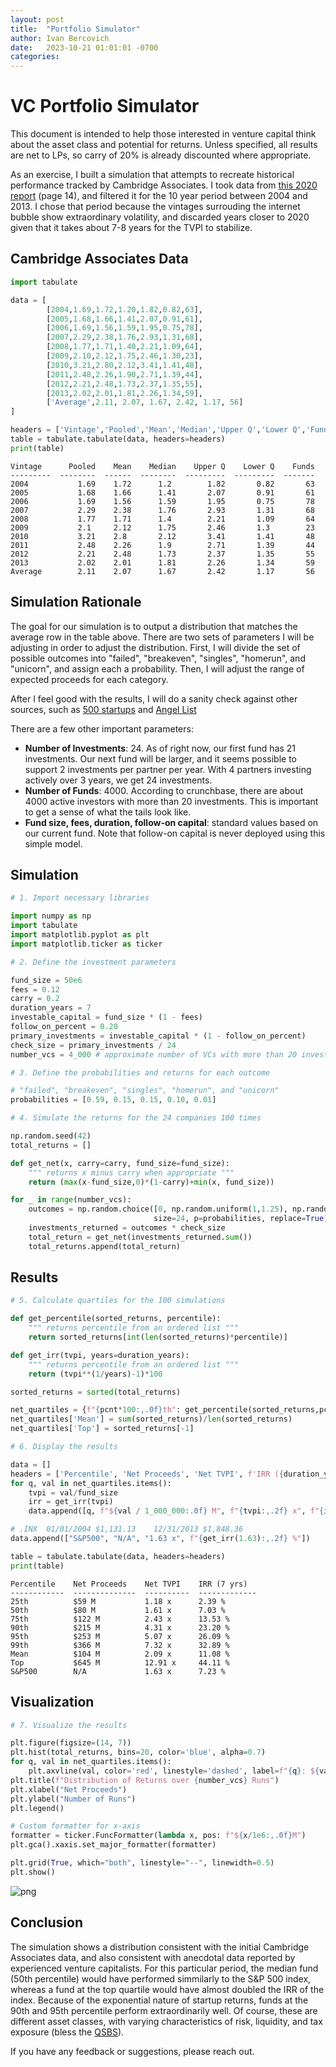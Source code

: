 ```yaml
---
layout: post
title:  "Portfolio Simulator"
author: Ivan Bercovich
date:   2023-10-21 01:01:01 -0700
categories:
---
```


# VC Portfolio Simulator

This document is intended to help those interested in venture capital think about the asset class and potential for returns. Unless specified, all results are net to LPs, so carry of 20% is already discounted where appropriate.

As an exercise, I built a simulation that attempts to recreate historical performance tracked by Cambridge Associates. I took data from [this 2020 report](https://www.cambridgeassociates.com/wp-content/uploads/2020/07/WEB-2020-Q1-USVC-Benchmark-Book.pdf) (page 14), and filtered it for the 10 year period between 2004 and 2013. I chose that period because the vintages surrouding the internet bubble show extraordinary volatility, and discarded years closer to 2020 given that it takes about 7-8 years for the TVPI to stabilize.

## Cambridge Associates Data


```python
import tabulate

data = [
        [2004,1.69,1.72,1.20,1.82,0.82,63],
        [2005,1.68,1.66,1.41,2.07,0.91,61],
        [2006,1.69,1.56,1.59,1.95,0.75,78],
        [2007,2.29,2.38,1.76,2.93,1.31,68],
        [2008,1.77,1.71,1.40,2.21,1.09,64],
        [2009,2.10,2.12,1.75,2.46,1.30,23],
        [2010,3.21,2.80,2.12,3.41,1.41,48],
        [2011,2.48,2.26,1.90,2.71,1.39,44],
        [2012,2.21,2.48,1.73,2.37,1.35,55],
        [2013,2.02,2.01,1.81,2.26,1.34,59],
        ['Average',2.11, 2.07, 1.67, 2.42, 1.17, 56]
]

headers = ['Vintage','Pooled','Mean','Median','Upper Q','Lower Q','Funds']
table = tabulate.tabulate(data, headers=headers)
print(table)


```

    Vintage      Pooled    Mean    Median    Upper Q    Lower Q    Funds
    ---------  --------  ------  --------  ---------  ---------  -------
    2004           1.69    1.72      1.2        1.82       0.82       63
    2005           1.68    1.66      1.41       2.07       0.91       61
    2006           1.69    1.56      1.59       1.95       0.75       78
    2007           2.29    2.38      1.76       2.93       1.31       68
    2008           1.77    1.71      1.4        2.21       1.09       64
    2009           2.1     2.12      1.75       2.46       1.3        23
    2010           3.21    2.8       2.12       3.41       1.41       48
    2011           2.48    2.26      1.9        2.71       1.39       44
    2012           2.21    2.48      1.73       2.37       1.35       55
    2013           2.02    2.01      1.81       2.26       1.34       59
    Average        2.11    2.07      1.67       2.42       1.17       56


## Simulation Rationale

The goal for our simulation is to output a distribution that matches the average row in the table above. There are two sets of parameters I will be adjusting in order to adjust the distribution. First, I will divide the set of possible outcomes into "failed", "breakeven", "singles", "homerun", and "unicorn", and assign each a probability. Then, I will adjust the range of expected proceeds for each category.

After I feel good with the results, I will do a sanity check against other sources, such as [500 startups](https://500hats.com/99-vc-problems-but-a-batch-ain-t-one-why-portfolio-size-matters-for-returns-16cf556d4af0) and [Angel List](https://venture.angellist.com/v/venture/calculator)

There are a few other important parameters:
- **Number of Investments**: 24. As of right now, our first fund has 21 investments. Our next fund will be larger, and it seems possible to support 2 investments per partner per year. With 4 partners investing actively over 3 years, we get 24 investments.
- **Number of Funds**: 4000. According to crunchbase, there are about 4000 active investors with more than 20 investments. This is important to get a sense of what the tails look like.
- **Fund size, fees, duration, follow-on capital**: standard values based on our current fund. Note that follow-on capital is never deployed using this simple model. 


## Simulation


```python
# 1. Import necessary libraries

import numpy as np
import tabulate
import matplotlib.pyplot as plt
import matplotlib.ticker as ticker

# 2. Define the investment parameters

fund_size = 50e6
fees = 0.12
carry = 0.2
duration_years = 7
investable_capital = fund_size * (1 - fees)
follow_on_percent = 0.20
primary_investments = investable_capital * (1 - follow_on_percent)
check_size = primary_investments / 24
number_vcs = 4_000 # approximate number of VCs with more than 20 investments in the USA, according to crunchbase

# 3. Define the probabilities and returns for each outcome

# "failed", "breakeven", "singles", "homerun", and "unicorn"
probabilities = [0.59, 0.15, 0.15, 0.10, 0.01]

# 4. Simulate the returns for the 24 companies 100 times

np.random.seed(42)
total_returns = []

def get_net(x, carry=carry, fund_size=fund_size):
    """ returns x minus carry when appropriate """
    return (max(x-fund_size,0)*(1-carry)+min(x, fund_size))

for _ in range(number_vcs):
    outcomes = np.random.choice([0, np.random.uniform(1,1.25), np.random.uniform(3,8), np.random.uniform(6, 20), np.random.uniform(50, 175)], 
                                size=24, p=probabilities, replace=True)
    investments_returned = outcomes * check_size
    total_return = get_net(investments_returned.sum())
    total_returns.append(total_return)

```

## Results


```python
# 5. Calculate quartiles for the 100 simulations

def get_percentile(sorted_returns, percentile):
    """ returns percentile from an ordered list """
    return sorted_returns[int(len(sorted_returns)*percentile)]

def get_irr(tvpi, years=duration_years):
    """ returns percentile from an ordered list """
    return (tvpi**(1/years)-1)*100

sorted_returns = sorted(total_returns)

net_quartiles = {f"{pcnt*100:,.0f}th": get_percentile(sorted_returns,pcnt) for pcnt in [0.25,0.50,0.75,0.90,0.95,0.99]}
net_quartiles['Mean'] = sum(sorted_returns)/len(sorted_returns)
net_quartiles['Top'] = sorted_returns[-1]

# 6. Display the results

data = []
headers = ['Percentile', 'Net Proceeds', 'Net TVPI', f'IRR ({duration_years} yrs)']
for q, val in net_quartiles.items():
    tvpi = val/fund_size
    irr = get_irr(tvpi)
    data.append([q, f"${val / 1_000_000:.0f} M", f"{tvpi:,.2f} x", f"{irr:.2f} %"])

# .INX	01/01/2004 $1,131.13	12/31/2013 $1,848.36
data.append(["S&P500", "N/A", "1.63 x", f"{get_irr(1.63):,.2f} %"])

table = tabulate.tabulate(data, headers=headers)
print(table)

```

    Percentile    Net Proceeds    Net TVPI    IRR (7 yrs)
    ------------  --------------  ----------  -------------
    25th          $59 M           1.18 x      2.39 %
    50th          $80 M           1.61 x      7.03 %
    75th          $122 M          2.43 x      13.53 %
    90th          $215 M          4.31 x      23.20 %
    95th          $253 M          5.07 x      26.09 %
    99th          $366 M          7.32 x      32.89 %
    Mean          $104 M          2.09 x      11.08 %
    Top           $645 M          12.91 x     44.11 %
    S&P500        N/A             1.63 x      7.23 %


## Visualization


```python
# 7. Visualize the results

plt.figure(figsize=(14, 7))
plt.hist(total_returns, bins=20, color='blue', alpha=0.7)
for q, val in net_quartiles.items():
    plt.axvline(val, color='red', linestyle='dashed', label=f"{q}: ${val/1e6:,.0f}M")
plt.title(f"Distribution of Returns over {number_vcs} Runs")
plt.xlabel("Net Proceeds")
plt.ylabel("Number of Runs")
plt.legend()

# Custom formatter for x-axis
formatter = ticker.FuncFormatter(lambda x, pos: f"${x/1e6:,.0f}M")
plt.gca().xaxis.set_major_formatter(formatter)

plt.grid(True, which="both", linestyle="--", linewidth=0.5)
plt.show()
```


    
![png](/assets/portfolio.png)
    


## Conclusion

The simulation shows a distribution consistent with the initial Cambridge Associates data, and also consistent with anecdotal data reported by experienced venture capitalists. For this particular period, the median fund (50th percentile) would have performed simmilarly to the S&P 500 index, whereas a fund at the top quartile would have almost doubled the IRR of the index. Because of the exponential nature of startup returns, funds at the 90th and 95th percentile perform extraordinarily well. Of course, these are different asset classes, with varying characteristics of risk, liquidity, and tax exposure (bless the [QSBS](https://www.investopedia.com/terms/q/qsbs-qualified-small-business-stock.asp)).

If you have any feedback or suggestions, please reach out.
